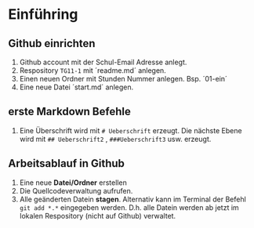 # Einführing

## Github einrichten
1. Github account mit der Schul-Email Adresse anlegt.
2. Respository `TG11-1` mit ´readme.md´ anlegen.
3. Einen neuen Ordner mit Stunden Nummer anlegen. Bsp. ´01-ein´
4. Eine neue Datei ´start.md´ anlegen.

## erste Markdown Befehle 
1. Eine Überschrift wird mit `# Ueberschrift` erzeugt. Die nächste Ebene wird mit ``## Ueberschrift2`` , ``###Ueberschrift3`` usw. erzeugt.


## Arbeitsablauf in Github
1. Eine neue **Datei/Ordner** erstellen
2. Die Quellcodeverwaltung aufrufen.
3. Alle geänderten Datein **stagen**. Alternativ kann im Terminal der Befehl ``git add *.*`` eingegeben werden.
D.h. alle Datein werden ab jetzt im lokalen Respository (nicht auf Github) verwaltet.


